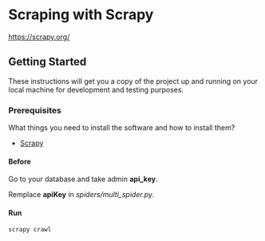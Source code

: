# Scraping with Scrapy

https://scrapy.org/


## Getting Started

These instructions will get you a copy of the project up and running on your local machine for development and testing purposes.

### Prerequisites

What things you need to install the software and how to install them?

- [Scrapy](https://scrapy.org/download/)

#### Before 

Go to your database and take admin **api_key**.

Remplace **apiKey** in <em>spiders/multi_spider.py</em>.

#### Run

```bash
scrapy crawl
```
